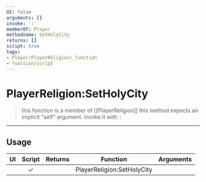 ```yaml
---
UI: false
arguments: []
invoke: ':'
memberOf: Player
methodname: SetHolyCity
returns: []
script: true
tags:
- Player/PlayerReligion/_function
- function/script
---
```

# PlayerReligion:SetHolyCity
> this function is a member of [[PlayerReligion]]
> this method expects an implicit "self" argument. invoke it with `:`
-----
## Usage
|  UI | Script | Returns | Function | Arguments |
|:---:|:------:|-------:|:--------:|:---------|
| |✓||PlayerReligion:SetHolyCity||
